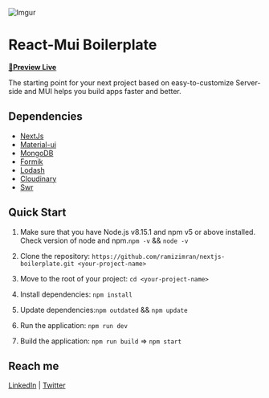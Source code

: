 ![Imgur](https://i.imgur.com/MFyV1hm.jpg)

# React-Mui Boilerplate

**[🚀Preview Live](https://nextjs-mongodb-boilerplate.vercel.app/)**

The starting point for your next project based on easy-to-customize Server-side and MUI helps you build apps faster and better.

## Dependencies

- [NextJs](https://nextjs.org/)
- [Material-ui](https://mui.com/)
- [MongoDB](https://www.mongodb.com/)
- [Formik](https://formik.org/)
- [Lodash](https://lodash.com/)
- [Cloudinary](https://cloudinary.com/)
- [Swr](https://swr.vercel.app/)

## Quick Start

1. Make sure that you have Node.js v8.15.1 and npm v5 or above installed. Check version of node and npm.`npm -v` && `node -v`

2. Clone the repository: `https://github.com/ramizimran/nextjs-boilerplate.git <your-project-name>`

3. Move to the root of your project: `cd <your-project-name>`

4. Install dependencies: `npm install`

5. Update dependencies:`npm outdated` && `npm update`

6. Run the application: `npm run dev`

7. Build the application: `npm run build` => `npm start`

## Reach me

[LinkedIn](https://www.linkedin.com/in/ramizimran/) | [Twitter](https://twitter.com/sizarcorpse)

